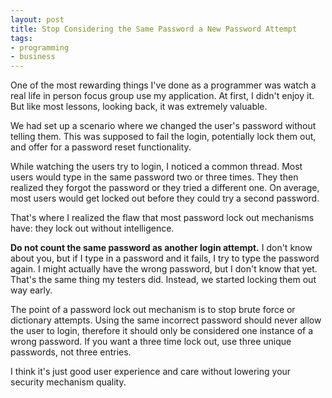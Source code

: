 ```yaml
---
layout: post
title: Stop Considering the Same Password a New Password Attempt
tags:
- programming
- business
---
```

One of the most rewarding things I've done as a programmer was watch a real life in person focus group use my application.  At first, I didn't enjoy it. But like most lessons, looking back, it was extremely valuable.  

We had set up a scenario where we changed the user's password without telling them. This was supposed to fail the login, potentially lock them out, and offer for a password reset functionality.

While watching the users try to login, I noticed a common thread.  Most users would type in the same password two or three times.  They then realized they forgot the password or they tried a different one.  On average, most users would get locked out before they could try a second password.

That's where I realized the flaw that most password lock out mechanisms have: they lock out without intelligence.

**Do not count the same password as another login attempt.** I don't know about you, but if I type in a password and it fails, I try to type the password again. I might actually have the wrong password, but I don't know that yet.  That's the same thing my testers did.  Instead, we started locking them out way early.

The point of a password lock out mechanism is to stop brute force or dictionary attempts.  Using the same incorrect password should never allow the user to login, therefore it should only be considered one instance of a wrong password.  If you want a three time lock out, use three unique passwords, not three entries.

I think it's just good user experience and care without lowering your security mechanism quality.
